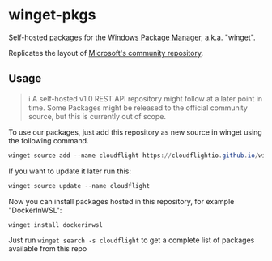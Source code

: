 # winget-pkgs

Self-hosted packages for the [Windows Package Manager](https://github.com/microsoft/winget-cli), a.k.a. "winget".

Replicates the layout of [Microsoft's community repository](https://github.com/microsoft/winget-pkgs/).

## Usage

> ℹ️ A self-hosted v1.0 REST API repository might follow at a later point in time. Some Packages might be released to the official community source, but this is currently out of scope.

To use our packages, just add this repository as new source in winget using the following command.

```powershell
winget source add --name cloudflight https://cloudflightio.github.io/winget-pkgs
```

If you want to update it later run this:

```powershell
winget source update --name cloudflight
```

Now you can install packages hosted in this repository, for example "DockerInWSL":

```powershell
winget install dockerinwsl
```

Just run `winget search -s cloudflight` to get a complete list of packages available from this repo
